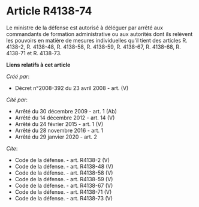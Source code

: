 # Article R4138-74

Le ministre de la défense est autorisé à déléguer par arrêté aux commandants de formation administrative ou aux autorités
dont ils relèvent les pouvoirs en matière de mesures individuelles qu'il tient des articles R. 4138-2, R. 4138-48, R.
4138-58, R. 4138-59, R. 4138-67, R. 4138-68, R. 4138-71 et R. 4138-73.

**Liens relatifs à cet article**

_Créé par_:

  - Décret n°2008-392 du 23 avril 2008 - art. (V)

_Cité par_:

  - Arrêté du 30 décembre 2009 - art. 1 (Ab)
  - Arrêté du 14 décembre 2012 - art. 14 (V)
  - Arrêté du 24 février 2015 - art. 1 (V)
  - Arrêté du 28 novembre 2016 - art. 1
  - Arrêté du 29 janvier 2020 - art. 2

_Cite_:

  - Code de la défense. - art. R4138-2 (V)
  - Code de la défense. - art. R4138-48 (V)
  - Code de la défense. - art. R4138-58 (V)
  - Code de la défense. - art. R4138-59 (V)
  - Code de la défense. - art. R4138-67 (V)
  - Code de la défense. - art. R4138-71 (V)
  - Code de la défense. - art. R4138-73 (V)
